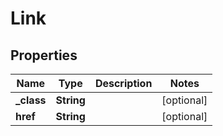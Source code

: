 

# Link

## Properties

Name | Type | Description | Notes
------------ | ------------- | ------------- | -------------
**_class** | **String** |  |  [optional]
**href** | **String** |  |  [optional]




